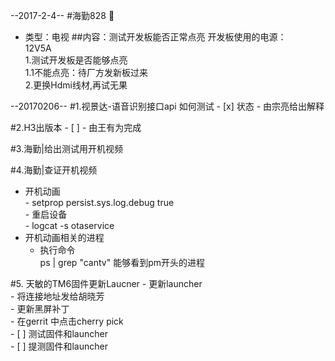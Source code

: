 <!--good  -->

--2017-2-4--
#海勤828  :cake:

* 类型：电视
##内容：测试开发板能否正常点亮
    开发板使用的电源：  
    12V5A   
	    1.测试开发板是否能够点亮  
	    	1.1不能点亮：待厂方发新板过来  
	   	2.更换Hdmi线材,再试无果  

--20170206--
#1.视景达-语音识别接口api 如何测试
	- [x] 状态
		- 由宗亮给出解释


#2.H3出版本
	- [ ]
		- 由王有为完成

#3.海勤|给出测试用开机视频

#4.海勤|查证开机视频
- 开机动画  
		- setprop persist.sys.log.debug true   
		- 重启设备  
		- logcat -s otaservice  
- 开机动画相关的进程
	- 执行命令  
		ps | grep "cantv" 能够看到pm开头的进程  
	
#5. 天敏的TM6固件更新Laucner
	- 更新launcher  
		- 将连接地址发给胡晓芳   
	- 更新黑屏补丁   
		- 在gerrit 中点击cherry pick  
	- [ ] 测试固件和launcher  
	- [ ] 提测固件和launcher  
